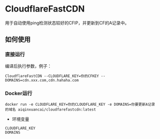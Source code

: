 # CloudflareFastCDN
用于自动使用ping检测状态较好的CFIP，并更新到CF的A记录中。

## 如何使用

### 直接运行
编译后执行参数，例子：
```
CloudflareFastCDN --CLOUDFLARE_KEY=你的CFKEY --DOMAINS=cdn.xxx.com,cdn.hahaha.com
```

### Docker运行
```
docker run -e CLOUDFLARE_KEY=你的CLOUDFLARE_KEY -e DOMAINS=你要更新A记录的域名 aiqinxuancai/cloudfarefastcdn:latest
```
* 环境变量
```
CLOUDFLARE_KEY
DOMAINS
```
